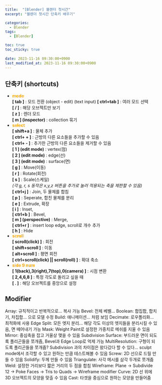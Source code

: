```yaml
---
title:  "[Blender] 블렌더 첫시간"
excerpt: "블렌더 첫시간 단축키 배우기"

categories:
  - Blender
tags:
  - [Blender]

toc: true
toc_sticky: true
 
date: 2023-11-16 09:30:00+0900
last_modified_at: 2023-11-16 09:30:00+0900
---
```


## 단축키 (shortcuts)  
- **<span style="color:orange">mode</span>**  
**[ tab ]** : 모드 전환 (object - edit) (text input) 
**[ ctrl+tab ]** : 여러 모드 선택  
**[ / ]** : 해당 오브젝트만 보기  
**[ z ]** : 렌더 모드  
**[ m ] (inspector)** : collection 묶기  
- **<span style="color:orange">select</span>**  
**[ shift+a ]** : 물체 추가  
**[ ctrl+ + ]** : 근방의 다른 요소들을 추가할 수 있음  
**[ ctrl+ - ]** : 추가한 근방의 다른 요소들을 제거할 수 있음  
**[ 1 ] (edit mode)** : vertex(점)  
**[ 2 ] (edit mode)** : edge(선)  
**[ 3 ] (edit mode)** : surface(면)  
**[ g ]** : Move(이동)  
**[ r ]** : Rotate(회전)  
**[ s ]** : Scale(스케일)  
*(각 g, r, s 동작은 x,y,z 버튼을 추가로 눌러 적용되는 축을 제한할 수 있음)*  
**[ ctrl+j ]** : Join, 두 물체를 합침  
**[ p ]** : Seperate, 합친 물체를 분리  
**[ e ]** : Extrude, 확장  
**[ i ]** : Inset,  
**[ ctrl+b ]** : Bevel,  
**[ m ] (perspective)** : Merge,  
**[ ctrl+r ]** : insert loop edge, scroll로 개수 추가  
**[ h ]** : Hide
- **<span style="color:orange">scroll</span>**   
**[ scroll(click) ]** : 회전  
**[ shift+scroll ]** : 이동  
**[ alt+scroll ]** : 평면 회전  
**[ ctrl+scroll(click) || scroll(roll) ]** : 확대 축소  
- **<span style="color:orange">side 9 num</span>**  
**[ 1(back),3(right),7(top),0(camera) ]** : 시점 변환  
**[ 2,4,6,8 ]** : 특정 각도로 돌리고 싶을 때  
**[ . ]** : 해당 오브젝트를 중앙으로 설정  

## Modifier
Array: 규칙적이고 반복적으로... 복사 가능
Bevel: 전체 베벨...
Boolean: 합집합, 합치기, 차집합... 으로 모델 수정
Build: 애니메이션... 처럼 보임
Decimate: 로우폴리화... 최적화에 사용
Edge Split: 모든 엣지 분리... 해당 각도 이상의 엣지들을 분리시킬 수 있음, 면 떼어내기 가능
Mask: Weight Paint로 설정한 가중치로 메쉬를 지울 수 있음
Mirror: 중심축을 잡고 거울상 맺을 수 있음
Subdivision Surface: 부드러운 면이 되도록 폴리곤들을 쪼개줌, Bevel과 Edge Loop로 억제 가능
MultiResolution: 구형이 되도록 폴리곤들을 쪼개줌? Subdivision 과의 차이점은 왔다갔다 할 수 있다... sculpt mode에서 조각할 수 있고 원하는 만큼 테스트해볼 수 있음
Screw: 2D 선으로 드릴 만들 수 있음
Solidify: 두께 만들 수 있음
Triangulate: 사각 메시를 삼각 두개로 쪼개줌
Weld: 설정한 거리보다 짧은 거리의 두 점을 합침
Wireframe: Plane -> Subdivide 12 -> Poke Faces -> Tris to Quads -> Wireframe modifier
Curve: 2D 선 위에 3D 오브젝트의 모양을 맞출 수 있음
Cast: 타겟을 중심으로 원하는 모양을 만들어줌